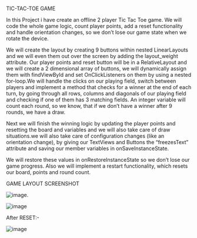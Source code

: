 TIC-TAC-TOE GAME

In this Project i have create an offline 2 player Tic Tac Toe game. We will code the whole game logic, count player points, add a reset functionality and handle orientation changes, so we don’t lose our game state when we rotate the device.

We will create the layout by creating 9 buttons within nested LinearLayouts and we will even them out over the screen by adding the layout_weight attribute. Our player points and reset button will be in a RelativeLayout and we will create a 2 dimensional array of buttons, we will dynamically assign them with findViewById and set OnClickListeners on them by using a nested for-loop.We will handle the clicks on our playing field, switch between players and implement a method that checks for a winner at the end of each turn, by going through all rows, columns and diagonals of our playing field and checking if one of them has 3 matching fields. An integer variable will count each round, so we know, that if we don’t have a winner after 9 rounds, we have a draw.

Next we will finish the winning logic by updating the player points and resetting the board and variables and we will also take care of draw situations.we will also take care of configuration changes (like an orientation change), by giving our TextViews and Buttons the “freezesText” attribute and saving our member variables in onSaveInstanceState. 

We will restore these values in onRestoreInstanceState so we don’t lose our game progress.
Also we will implement a restart functionality, which resets our board, points and round count.

GAME LAYOUT SCREENSHOT

![image](https://user-images.githubusercontent.com/59703066/119693025-86f55280-be69-11eb-8657-61bc17b120aa.png).

![image](https://user-images.githubusercontent.com/59703066/119693177-abe9c580-be69-11eb-9184-65b7b3a4d9b8.png)

After RESET:-

![image](https://user-images.githubusercontent.com/59703066/119693274-befc9580-be69-11eb-94c3-d584f3459cce.png)




